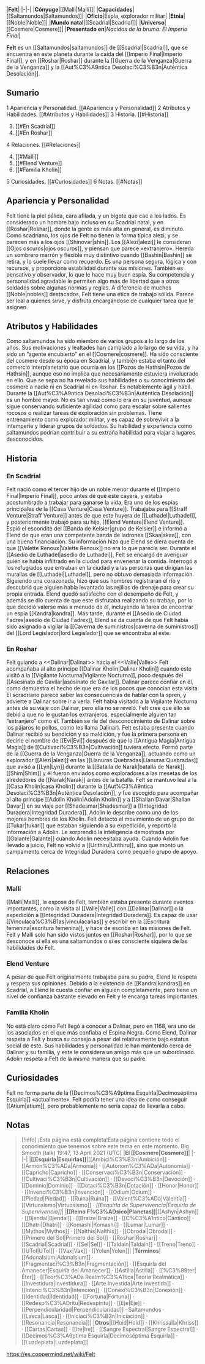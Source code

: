 

|**Felt**|
|-|-|
|**Cónyuge**|[[Malli\|Malli]]|
|**Capacidades**|[[Saltamundos\|Saltamundos]]|
|**Oficio**|Espía, explorador militar|
|**Etnia**|[[Noble\|Noble]]|
|**Mundo natal**|[[Scadrial\|Scadrial]]|
|**Universo**|[[Cosmere\|Cosmere]]|
|**Presentado en**|*Nacidos de la bruma: El Imperio Final*|

**Felt** es un [[Saltamundos\|saltamundos]] de [[Scadrial\|Scadrial]], que se encuentra en este planeta durante la caída del [[Imperio Final\|Imperio Final]], y en [[Roshar\|Roshar]] durante la [[Guerra de la Venganza\|Guerra de la Venganza]] y la [[Aut%C3%A9ntica Desolaci%C3%B3n\|Auténtica Desolación]].

## Sumario

1 Apariencia y Personalidad. [[#Apariencia y Personalidad]] 
2 Atributos y Habilidades. [[#Atributos y Habilidades]] 
3 Historia. [[#Historia]] 

3. [[#En Scadrial]] 
3. [[#En Roshar]] 


4 Relaciones. [[#Relaciones]] 

4. [[#Malli]] 
4. [[#Elend Venture]] 
4. [[#Familia Kholin]] 


5 Curiosidades. [[#Curiosidades]] 
6 Notas. [[#Notas]] 


## Apariencia y Personalidad
Felt tiene la piel pálida, cara afilada, y un bigote que cae a los lados. Es considerado un hombre bajo incluso en su Scadrial natal, y en [[Roshar\|Roshar]], donde la gente es más alta en general, es diminuto. Como scadriano, los ojos de Felt no tienen la forma típica alezi, y se parecen más a los ojos [[Shinovar\|shin]]. Los [[Alezi\|alezi]] le consideran [[Ojos oscuros\|ojos oscuros]], y piensan que parece «extranjero». Hereda un sombrero marrón y flexible muy distintivo cuando [[Bashin\|Bashin]] se retira, y lo suele llevar como recuerdo.
Es una persona segura, lógica y con recursos, y proporciona estabilidad durante sus misiones. También es pensativo y observador, lo que le hace muy buen espía. Su competencia y personalidad agradable le permiten algo más de libertad que a otros soldados sobre algunas normas y reglas. A diferencia de muchos [[Noble\|nobles]] destacados, Felt tiene una ética de trabajo sólida. Parece ser leal a quienes sirve, y disfruta encargándose de cualquier tarea que le asignen.

## Atributos y Habilidades
Como saltamundos ha sido miembro de varios grupos a lo largo de los años. Sus motivaciones y lealtades han cambiado a lo largo de su vida, y ha sido un “agente encubierto” en el [[Cosmere\|cosmere]]. Ha sido consciente del cosmere desde su época en Scadrial, y también estaba el tanto del comercio interplanetario que ocurría en los [[Pozos de Hathsin\|Pozos de Hathsin]], aunque eso no implica que necesariamente estuviera involucrado en ello. Que se sepa no ha revelado sus habilidades o su conocimiento del cosmere a nadie ni en Scadrial ni en Roshar.
Es notablemente ágil y hábil. Durante la [[Aut%C3%A9ntica Desolaci%C3%B3n\|Auténtica Desolación]] es un hombre mayor. No es tan vivaz como lo era en su juventud, aunque sigue conservando suficiente agilidad como para escalar sobre salientes rocosos o realizar tareas de exploración sin problemas. Tiene entrenamiento como explorador militar, y es capaz de sobrevivir a la intemperie y liderar grupos de soldados. Su habilidad y experiencia como saltamundos podrían contribuir a su extraña habilidad para viajar a lugares desconocidos.

## Historia
### En Scadrial
Felt nació como el tercer hijo de un noble menor durante el [[Imperio Final\|Imperio Final]], poco antes de que este cayera, y estaba acostumbrado a trabajar para ganarse la vida.
Era uno de los espías principales de la [[Casa Venture\|Casa Venture]]. Trabajaba para [[Straff Venture\|Straff Venture]] antes de que este huyera de [[Luthadel\|Luthadel]], y posteriormente trabajó para su hijo, [[Elend Venture\|Elend Venture]]. Espió el escondite del [[Banda de Kelsier\|grupo de Kelsier]] e informó a Elend de que eran una competente banda de ladrones [[Skaa\|skaa]], con una buena financiación. Su información hizo que Elend se diera cuenta de que [[Valette Renoux\|Valette Renoux]] no era lo que parecía ser.
Durante el [[Asedio de Luthadel\|asedio de Luthadel]], Felt se encargó de averiguar quién se había infiltrado en la ciudad para envenenar la comida. Interrogó a los refugiados que entraban en la ciudad y a las personas que dirigían las murallas de [[Luthadel\|Luthadel]], pero no obtuvo demasiada información. Siguiendo una corazonada, hizo que sus hombres registraran el río y descubrió que alguien había levantado las rejillas de drenaje para crear su propia entrada. Elend quedó satisfecho con el desempeño de Felt, y además se dio cuenta de que este disfrutaba realizando su trabajo, por lo que decidió valerse más a menudo de él, incluyendo la tarea de encontrar un espía [[Kandra\|kandra]].
Más tarde, durante el [[Asedio de Ciudad Fadrex\|asedio de Ciudad Fadrex]], Elend se da cuenta de que Felt había sido asignado a vigilar la [[Caverna de suministros\|caverna de suministros]] del [[Lord Legislador\|lord Legislador]] que se encontraba al este.

### En Roshar
  Felt guiando a <<Dalinar\|Dalinar>> hacia el <<Valle\|Valle>>
Felt acompañaba al alto príncipe [[Dalinar Kholin\|Dalinar Kholin]] cuando este visitó a la [[Vigilante Nocturna\|Vigilante Nocturna]], poco después del [[Asesinato de Gavilar\|asesinato de Gavilar]]. Dalinar parece confiar en él, como demuestra el hecho de que era de los pocos que conocían esta visita. El scradriano parece saber las consecuencias de hablar con la spren, y advierte a Dalinar sobre ir a verla. Felt había visitado a la Vigilante Nocturna antes de su viaje con Dalinar, pero ella no se reveló. Felt cree que ello se debió a que no le gustan los extranjeros, especialmente alguien tan “extranjero” como él. También se ríe del desconocimiento de Dalinar sobre los pájaros (o pollos, como les llama Dalinar). Felt estaba presente cuando Dalinar recibió su bendición y su maldición, y fue la primera persona en decirle el nombre de [[Evi\|Evi]] después de que la [[Antigua Magia\|Antigua Magia]] de [[Cultivaci%C3%B3n\|Cultivación]] tuviera efecto.
Formó parte de la [[Guerra de la Venganza\|Guerra de la Venganza]], actuando como un explorador [[Alezi\|alezi]] en las [[Llanuras Quebradas\|Llanuras Quebradas]] que avisó a [[Lyn\|Lyn]] durante la [[Batalla de Narak\|batalla de Narak]]. [[Shim\|Shim]] y él fueron enviados como exploradores a las mesetas de los alrededores de [[Narak\|Narak]] antes de la batalla.
Felt se mantuvo leal a la [[Casa Kholin\|casa Kholin]] durante la [[Aut%C3%A9ntica Desolaci%C3%B3n\|Auténtica Desolación]], y fue escogido para acompañar al alto príncipe [[Adolin Kholin\|Adolin Kholin]] y a [[Shallan Davar\|Shallan Davar]] en su viaje por [[Shadesmar\|Shadesmar]] a [[Integridad Duradera\|Integridad Duradera]]. Adolin le describe como uno de los mejores hombres de los Kholin. Felt detectó el movimiento de un grupo de [[Tukar\|tukari]] que estaban siguiendo a su expedición, y reportó la información a Adolin. Le sorprendió la inteligencia demostrada por [[Galante\|Galante]] cuando Adolin necesitaba ayuda. Cuando Adolin fue llevado a juicio, Felt no volvió a [[Urithiru\|Urithiru]], sino que montó un campamento cerca de Integridad Duradera como pequeño grupo de apoyo.


## Relaciones
### Malli
[[Malli\|Malli]], la esposa de Felt, también estaba presente durante eventos importantes, como la visita al [[Valle\|Valle]] con [[Dalinar\|Dalinar]] o la expedición a [[Integridad Duradera\|Integridad Duradera]]. Es capaz de usar [[Vinculaca%C3%B1as\|vinculacañas]] y escribir en la [[Escritura femenina\|escritura femenina]], y hace de escriba en las misiones de Felt. Felt y Malli solo han sido vistos juntos en [[Roshar\|Roshar]], por lo que se desconoce si ella es una saltamundos o si es consciente siquiera de las habilidades de Felt.

### Elend Venture
A pesar de que Felt originalmente trabajaba para su padre, Elend le respeta y respeta sus opiniones. Debido a la existencia de [[Kandra\|kandras]] en Scadrial, a Elend le cuesta confiar en alguien completamente, pero tiene un nivel de confianza bastante elevado en Felt y le encarga tareas importantes.

### Familia Kholin
No está claro cómo Felt llegó a conocer a Dalinar, pero en 1168, era uno de los asociados en el que más confiaba el Espina Negra. Como Elend, Dalinar respeta a Felt y busca su consejo a pesar del relativamente bajo estatus social de este. Sus habilidades y personalidad le han mantenido cerca de Dalinar y su familia, y este le considera un amigo más que un subordinado. Adolin respeta a Felt de la misma manera que su padre.

## Curiosidades
Felt no forma parte de la [[Decimos%C3%A9ptima Esquirla\|Decimoséptima Esquirla]] «actualmente».
Felt podría tener una idea de como conseguir [[Atium\|atium]], pero probablemente no sería capaz de llevarla a cabo.
## Notas

> [!info] ¡Esta página está completa!Esta página contiene todo el conocimiento que tenemos sobre este tema en este momento.
Big Smooth (talk) 19:47, 13 April 2021 (UTC)
|**El [[Cosmere\|Cosmere]]**|
|-|-|
|**[[Esquirla\|Esquirlas]]**|[[Ambici%C3%B3n\|Ambición]] · [[Armon%C3%ADa\|Armonía]] · [[Autonom%C3%ADa\|Autonomía]] · [[Capricho\|Capricho]] · [[Conservaci%C3%B3n\|Conservación]] · [[Cultivaci%C3%B3n\|Cultivación]] · [[Devoci%C3%B3n\|Devoción]] · [[Dominio\|Dominio]] · [[Dotaci%C3%B3n\|Dotación]] · [[Honor\|Honor]] · [[Invenci%C3%B3n\|Invención]] · [[Odium\|Odium]] · [[Piedad\|Piedad]] · [[Ruina\|Ruina]] · [[Valent%C3%ADa\|Valentía]] · [[Virtuosismo\|Virtuosismo]] · *[[Esquirla de Supervivencia\|Esquirla de Supervivencia]]*|
|**[[Reino F%C3%ADsico\|Planetas]]**|[[Ashyn\|Ashyn]] · [[Bjendal\|Bjendal]] · [[Braize\|Braize]] · [[C%C3%A1ntico\|Cántico]] · [[Dhatri\|Dhatri]] · [[Komashi\|Komashi]] · [[Lumar\|Lumar]] · [[Mythos\|Mythos]] · [[Nalthis\|Nalthis]] · [[Obrodai\|Obrodai]] · [[Primero del Sol\|Primero del Sol]] · [[Roshar\|Roshar]] · [[Scadrial\|Scadrial]] · [[Sel\|Sel]] · [[Taldain\|Taldain]] · [[Treno\|Treno]] · [[UTol\|UTol]] · [[Vax\|Vax]] · [[Yolen\|Yolen]]|
|**Términos**|[[Adonalsium\|Adonalsium]] · [[Fragmentaci%C3%B3n\|Fragmentación]] · [[Esquirla del Amanecer\|Esquirla del Amanecer]] · [[Astilla\|Astilla]] · [[%C3%89ter\|Éter]] · [[Teor%C3%ADa Realm%C3%A1tica\|Teoría Realmática]] · [[Investidura\|Investidura]] · [[Arte Investida\|Arte Investida]] · [[Intenci%C3%B3n\|Intención]] · [[Conexi%C3%B3n\|Conexión]] · [[Identidad\|Identidad]] · [[Fortuna\|Fortuna]] · [[Redesp%C3%ADritu\|Redespíritu]] · [[Eje\|Eje]] · [[Perpendicularidad\|Perpendicularidad]] · Saltamundos · [[Lasca\|Lasca]] · [[Iniciaci%C3%B3n\|Iniciación]] · [[Resonancia\|Resonancia]]|
|**Otros**|[[Hoid\|Hoid]] · [[Khrissalla\|Khriss]] · [[Cartas\|Cartas]] · [[Ire\|Ire]] · [[Sangre Espectral\|Sangre Espectral]] · [[Decimos%C3%A9ptima Esquirla\|Decimoséptima Esquirla]] · [[Luzdeplata\|Luzdeplata]]|



https://es.coppermind.net/wiki/Felt